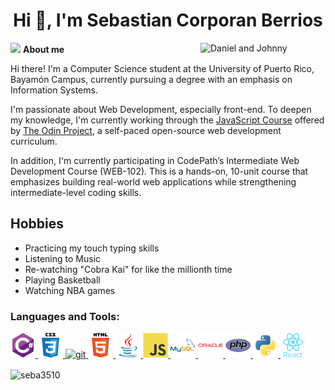 <h1 align="center">Hi 👋, I'm Sebastian Corporan Berrios</h1>

<section>

<img src = "https://github.com/7oSkaaa/7oSkaaa/blob/main/Images/about_me.gif?raw=true" width = 35>
<span>
	<strong>About me</strong>
</span>

<img src="./assets/daniel-and-johnny.gif" align="right" width="200px" alt="Daniel and Johnny"/>

<p>
Hi there! I'm a Computer Science student at the University of Puerto Rico, Bayamón Campus, currently pursuing a degree with an emphasis on Information Systems.
</p>

<p>
I'm passionate about Web Development, especially front-end. To deepen my knowledge, I'm currently working through the <a href="https://www.theodinproject.com/paths/full-stack-javascript/courses/javascript">JavaScript Course</a> offered by <a href>The Odin Project</a>, a self-paced open-source web development curriculum.
</p>

<p>
In addition, I'm currently participating in CodePath’s Intermediate Web Development Course (WEB-102). This is a hands-on, 10-unit course that emphasizes building real-world web applications while strengthening intermediate-level coding skills.
</p>
</section>

<section>
	<h2>Hobbies</h2>
	<ul>
		<li>Practicing my touch typing skills</li>
		<li>Listening to Music</li>
		<li>Re-watching "Cobra Kai" for like the millionth time</li>
		<li>Playing Basketball</li>
		<li>Watching NBA games</li>
	</ul>
</section>

<section>

<h3 align="left">Languages and Tools:</h3>
<p align="left"> <a href="https://www.w3schools.com/cs/" target="_blank" rel="noreferrer"> <img src="https://raw.githubusercontent.com/devicons/devicon/master/icons/csharp/csharp-original.svg" alt="csharp" width="40" height="40"/> </a> <a href="https://www.w3schools.com/css/" target="_blank" rel="noreferrer"> <img src="https://raw.githubusercontent.com/devicons/devicon/master/icons/css3/css3-original-wordmark.svg" alt="css3" width="40" height="40"/> </a> <a href="https://git-scm.com/" target="_blank" rel="noreferrer"> <img src="https://www.vectorlogo.zone/logos/git-scm/git-scm-icon.svg" alt="git" width="40" height="40"/> </a> <a href="https://www.w3.org/html/" target="_blank" rel="noreferrer"> <img src="https://raw.githubusercontent.com/devicons/devicon/master/icons/html5/html5-original-wordmark.svg" alt="html5" width="40" height="40"/> </a> <a href="https://www.java.com" target="_blank" rel="noreferrer"> <img src="https://raw.githubusercontent.com/devicons/devicon/master/icons/java/java-original.svg" alt="java" width="40" height="40"/> </a> <a href="https://developer.mozilla.org/en-US/docs/Web/JavaScript" target="_blank" rel="noreferrer"> <img src="https://raw.githubusercontent.com/devicons/devicon/master/icons/javascript/javascript-original.svg" alt="javascript" width="40" height="40"/> </a> <a href="https://www.mysql.com/" target="_blank" rel="noreferrer"> <img src="https://raw.githubusercontent.com/devicons/devicon/master/icons/mysql/mysql-original-wordmark.svg" alt="mysql" width="40" height="40"/> </a> <a href="https://www.oracle.com/" target="_blank" rel="noreferrer"> <img src="https://raw.githubusercontent.com/devicons/devicon/master/icons/oracle/oracle-original.svg" alt="oracle" width="40" height="40"/> </a> <a href="https://www.php.net" target="_blank" rel="noreferrer"> <img src="https://raw.githubusercontent.com/devicons/devicon/master/icons/php/php-original.svg" alt="php" width="40" height="40"/> </a> <a href="https://www.python.org" target="_blank" rel="noreferrer"> <img src="https://raw.githubusercontent.com/devicons/devicon/master/icons/python/python-original.svg" alt="python" width="40" height="40"/> </a> <a href="https://reactjs.org/" target="_blank" rel="noreferrer"> <img src="https://raw.githubusercontent.com/devicons/devicon/master/icons/react/react-original-wordmark.svg" alt="react" width="40" height="40"/> </a> </p>

<p><img align="center" src="https://github-readme-stats.vercel.app/api/top-langs?username=seba3510&show_icons=true&locale=en&layout=compact" alt="seba3510" /></p>

</section>

